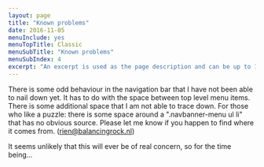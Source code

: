 ```yaml
---
layout: page
title: "Known problems"
date: 2016-11-05
menuInclude: yes
menuTopTitle: Classic
menuSubTitle: "Known problems"
menuSubIndex: 4
excerpt: "An excerpt is used as the page description and can be up to 160 characters long..."
---
```


There is some odd behaviour in the navigation bar that I have not been able to nail down yet. It has to do with the space between top level menu items. There is some additional space that I am not able to trace down. For those who like a puzzle: there is some space around a ".navbanner-menu ul li" that has no obvious source. Please let me know if you happen to find where it comes from. (rien@balancingrock.nl)

It seems unlikely that this will ever be of real concern, so for the time being...